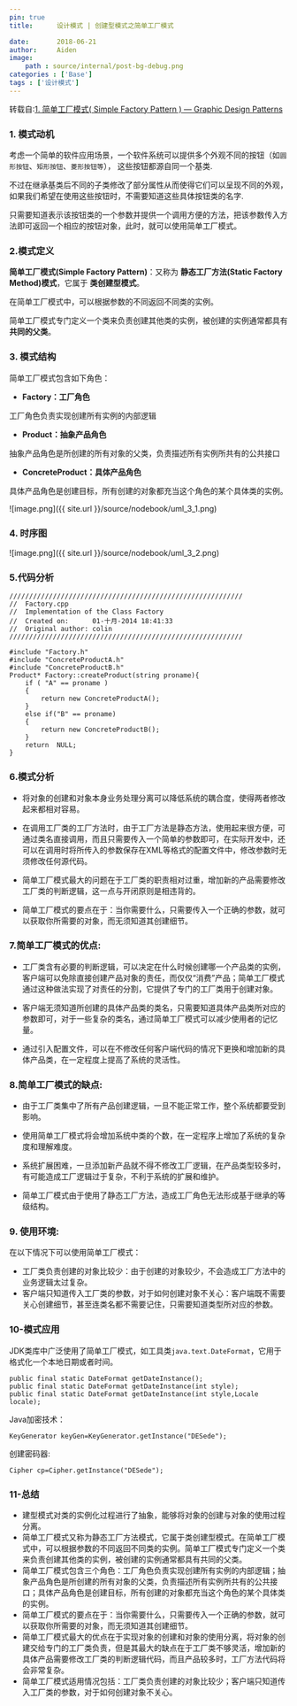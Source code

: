 ```yaml
---
pin: true
title:      设计模式 | 创建型模式之简单工厂模式

date:       2018-06-21
author:     Aiden
image: 
    path : source/internal/post-bg-debug.png
categories : ['Base']
tags : ['设计模式']
---
```


转载自:[1. 简单工厂模式( Simple Factory Pattern ) — Graphic Design Patterns](http://design-patterns.readthedocs.io/zh_CN/latest/creational_patterns/simple_factory.html#simple-factory-pattern)

### 1. 模式动机

考虑一个简单的软件应用场景，一个软件系统可以提供多个外观不同的按钮（如`圆形按钮`、`矩形按钮`、`菱形按钮等`）， 这些按钮都源自同一个基类.

不过在继承基类后不同的子类修改了部分属性从而使得它们可以呈现不同的外观，如果我们希望在使用这些按钮时，不需要知道这些具体按钮类的名字.

只需要知道表示该按钮类的一个参数并提供一个调用方便的方法，把该参数传入方法即可返回一个相应的按钮对象，此时，就可以使用简单工厂模式。

### 2.模式定义

**简单工厂模式(Simple Factory Pattern)**：又称为 **静态工厂方法(Static Factory Method)模式**，它属于 **类创建型模式**。

在简单工厂模式中，可以根据参数的不同返回不同类的实例。

简单工厂模式专门定义一个类来负责创建其他类的实例，被创建的实例通常都具有**共同的父类**。


### 3. 模式结构

简单工厂模式包含如下角色：

- **Factory：工厂角色**

工厂角色负责实现创建所有实例的内部逻辑

- **Product：抽象产品角色**

抽象产品角色是所创建的所有对象的父类，负责描述所有实例所共有的公共接口

- **ConcreteProduct：具体产品角色**

具体产品角色是创建目标，所有创建的对象都充当这个角色的某个具体类的实例。


![image.png]({{ site.url }}/source/nodebook/uml_3_1.png)

### 4. 时序图

![image.png]({{ site.url }}/source/nodebook/uml_3_2.png)


### 5.代码分析

```
///////////////////////////////////////////////////////////
//  Factory.cpp
//  Implementation of the Class Factory
//  Created on:      01-十月-2014 18:41:33
//  Original author: colin
///////////////////////////////////////////////////////////

#include "Factory.h"
#include "ConcreteProductA.h"
#include "ConcreteProductB.h"
Product* Factory::createProduct(string proname){
	if ( "A" == proname )
	{
		return new ConcreteProductA();
	}
	else if("B" == proname)
	{
		return new ConcreteProductB();
	}
	return  NULL;
}
```

### 6.模式分析

- 将对象的创建和对象本身业务处理分离可以降低系统的耦合度，使得两者修改起来都相对容易。

- 在调用工厂类的工厂方法时，由于工厂方法是静态方法，使用起来很方便，可通过类名直接调用，而且只需要传入一个简单的参数即可，在实际开发中，还可以在调用时将所传入的参数保存在XML等格式的配置文件中，修改参数时无须修改任何源代码。

- 简单工厂模式最大的问题在于工厂类的职责相对过重，增加新的产品需要修改工厂类的判断逻辑，这一点与开闭原则是相违背的。

- 简单工厂模式的要点在于：当你需要什么，只需要传入一个正确的参数，就可以获取你所需要的对象，而无须知道其创建细节。

### 7.简单工厂模式的优点:

- 工厂类含有必要的判断逻辑，可以决定在什么时候创建哪一个产品类的实例，客户端可以免除直接创建产品对象的责任，而仅仅“消费”产品；简单工厂模式通过这种做法实现了对责任的分割，它提供了专门的工厂类用于创建对象。

- 客户端无须知道所创建的具体产品类的类名，只需要知道具体产品类所对应的参数即可，对于一些复杂的类名，通过简单工厂模式可以减少使用者的记忆量。

- 通过引入配置文件，可以在不修改任何客户端代码的情况下更换和增加新的具体产品类，在一定程度上提高了系统的灵活性。

### 8.简单工厂模式的缺点:

- 由于工厂类集中了所有产品创建逻辑，一旦不能正常工作，整个系统都要受到影响。

- 使用简单工厂模式将会增加系统中类的个数，在一定程序上增加了系统的复杂度和理解难度。

- 系统扩展困难，一旦添加新产品就不得不修改工厂逻辑，在产品类型较多时，有可能造成工厂逻辑过于复杂，不利于系统的扩展和维护。

- 简单工厂模式由于使用了静态工厂方法，造成工厂角色无法形成基于继承的等级结构。

### 9. 使用环境:

在以下情况下可以使用简单工厂模式：

- 工厂类负责创建的对象比较少：由于创建的对象较少，不会造成工厂方法中的业务逻辑太过复杂。
- 客户端只知道传入工厂类的参数，对于如何创建对象不关心：客户端既不需要关心创建细节，甚至连类名都不需要记住，只需要知道类型所对应的参数。

### 10-模式应用

JDK类库中广泛使用了简单工厂模式，如工具类`java.text.DateFormat`，它用于格式化一个本地日期或者时间。

```
public final static DateFormat getDateInstance();
public final static DateFormat getDateInstance(int style);
public final static DateFormat getDateInstance(int style,Locale
locale);
```

Java加密技术：

```
KeyGenerator keyGen=KeyGenerator.getInstance("DESede");
```

创建密码器:

```
Cipher cp=Cipher.getInstance("DESede");
```


### 11-总结

- 建型模式对类的实例化过程进行了抽象，能够将对象的创建与对象的使用过程分离。
- 简单工厂模式又称为静态工厂方法模式，它属于类创建型模式。在简单工厂模式中，可以根据参数的不同返回不同类的实例。简单工厂模式专门定义一个类来负责创建其他类的实例，被创建的实例通常都具有共同的父类。
- 简单工厂模式包含三个角色：工厂角色负责实现创建所有实例的内部逻辑；抽象产品角色是所创建的所有对象的父类，负责描述所有实例所共有的公共接口；具体产品角色是创建目标，所有创建的对象都充当这个角色的某个具体类的实例。
- 简单工厂模式的要点在于：当你需要什么，只需要传入一个正确的参数，就可以获取你所需要的对象，而无须知道其创建细节。
- 简单工厂模式最大的优点在于实现对象的创建和对象的使用分离，将对象的创建交给专门的工厂类负责，但是其最大的缺点在于工厂类不够灵活，增加新的具体产品需要修改工厂类的判断逻辑代码，而且产品较多时，工厂方法代码将会非常复杂。
- 简单工厂模式适用情况包括：工厂类负责创建的对象比较少；客户端只知道传入工厂类的参数，对于如何创建对象不关心。
